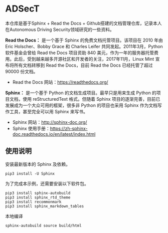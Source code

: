 # ADSecT

本仓库是基于Sphinx + Read the Docs + Github搭建的文档管理仓库，记录本人在Autonomous Driving Security领域研究的一些资料。



**Read the Docs：** 是一个基于 Sphinx 的免费文档托管项目。该项目在 2010 年由 Eric Holscher、Bobby Grace 和 Charles Leifer 共同发起。2011年3月，Python 软件基金会曾给 Read the Docs 项目资助 840 美元，作为一年的服务器托管费用。此后，受到越来越多开源社区和开发者的关注，2017年11月，Linux Mint 宣布将所有文档转移到 Read the Docs，目前 Read the Docs 已经托管了超过 90000 份文档。

- Read the Docs 网站：https://readthedocs.org/



**Sphinx：** 是一个基于 Python 的文档生成项目。最早只是用来生成 Python 的项目文档，使用 reStructuredText 格式。但随着 Sphinx 项目的逐渐完善，目前已发展成为一个大众可用的框架，很多非 Python 的项目也采用 Sphinx 作为文档写作工具，甚至完全可以用 Sphinx 来写书。

- Sphinx 网站：http://sphinx-doc.org/
- Sphinx 使用手册：https://zh-sphinx-doc.readthedocs.io/en/latest/index.html



## 使用说明

安装最新版本的 Sphinx 及依赖。

```shell
pip3 install -U Sphinx
```

为了完成本示例，还需要安装以下软件包。

```shell
pip3 install sphinx-autobuild
pip3 install sphinx_rtd_theme
pip3 install recommonmark
pip3 install sphinx_markdown_tables
```

本地编译

```shell
sphinx-autobuild source build/html
```

